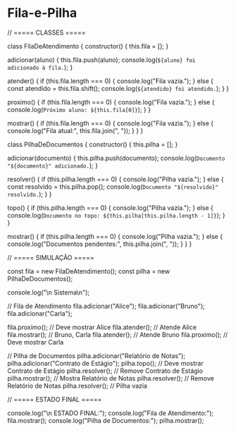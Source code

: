 # Fila-e-Pilha

// ===== CLASSES =====

class FilaDeAtendimento {
  constructor() {
    this.fila = [];
  }

  adicionar(aluno) {
    this.fila.push(aluno);
    console.log(`${aluno} foi adicionado à fila.`);
  }

  atender() {
    if (this.fila.length === 0) {
      console.log("Fila vazia.");
    } else {
      const atendido = this.fila.shift();
      console.log(`${atendido} foi atendido.`);
    }
  }

  proximo() {
    if (this.fila.length === 0) {
      console.log("Fila vazia.");
    } else {
      console.log(`Próximo aluno: ${this.fila[0]}`);
    }
  }

  mostrar() {
    if (this.fila.length === 0) {
      console.log("Fila vazia.");
    } else {
      console.log("Fila atual:", this.fila.join(", "));
    }
  }
}

class PilhaDeDocumentos {
  constructor() {
    this.pilha = [];
  }

  adicionar(documento) {
    this.pilha.push(documento);
    console.log(`Documento "${documento}" adicionado.`);
  }

  resolver() {
    if (this.pilha.length === 0) {
      console.log("Pilha vazia.");
    } else {
      const resolvido = this.pilha.pop();
      console.log(`Documento "${resolvido}" resolvido.`);
    }
  }

  topo() {
    if (this.pilha.length === 0) {
      console.log("Pilha vazia.");
    } else {
      console.log(`Documento no topo: ${this.pilha[this.pilha.length - 1]}`);
    }
  }

  mostrar() {
    if (this.pilha.length === 0) {
      console.log("Pilha vazia.");
    } else {
      console.log("Documentos pendentes:", this.pilha.join(", "));
    }
  }
}

// ===== SIMULAÇÃO =====

const fila = new FilaDeAtendimento();
const pilha = new PilhaDeDocumentos();

console.log("\n Sistema\n");

// Fila de Atendimento
fila.adicionar("Alice");
fila.adicionar("Bruno");
fila.adicionar("Carla");

fila.proximo();      // Deve mostrar Alice
fila.atender();      // Atende Alice
fila.mostrar();      // Bruno, Carla
fila.atender();      // Atende Bruno
fila.proximo();      // Deve mostrar Carla

// Pilha de Documentos
pilha.adicionar("Relatório de Notas");
pilha.adicionar("Contrato de Estágio");
pilha.topo();        // Deve mostrar Contrato de Estágio
pilha.resolver();    // Remove Contrato de Estágio
pilha.mostrar();     // Mostra Relatório de Notas
pilha.resolver();    // Remove Relatório de Notas
pilha.resolver();    // Pilha vazia

// ===== ESTADO FINAL =====

console.log("\n ESTADO FINAL:");
console.log("Fila de Atendimento:");
fila.mostrar();
console.log("Pilha de Documentos:");
pilha.mostrar();
